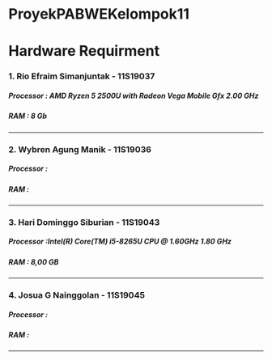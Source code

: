# ProyekPABWEKelompok11
# Hardware Requirment
### 1. Rio Efraim Simanjuntak - 11S19037

##### Processor : AMD Ryzen 5 2500U with Radeon Vega Mobile Gfx 2.00 GHz
##### RAM : 8 Gb

---
### 2. Wybren Agung Manik - 11S19036

##### Processor :
##### RAM : 

---
### 3. Hari Dominggo Siburian - 11S19043

##### Processor :Intel(R) Core(TM) i5-8265U CPU @ 1.60GHz   1.80 GHz
##### RAM : 8,00 GB 

---
### 4. Josua G Nainggolan - 11S19045

##### Processor :
##### RAM :
---

